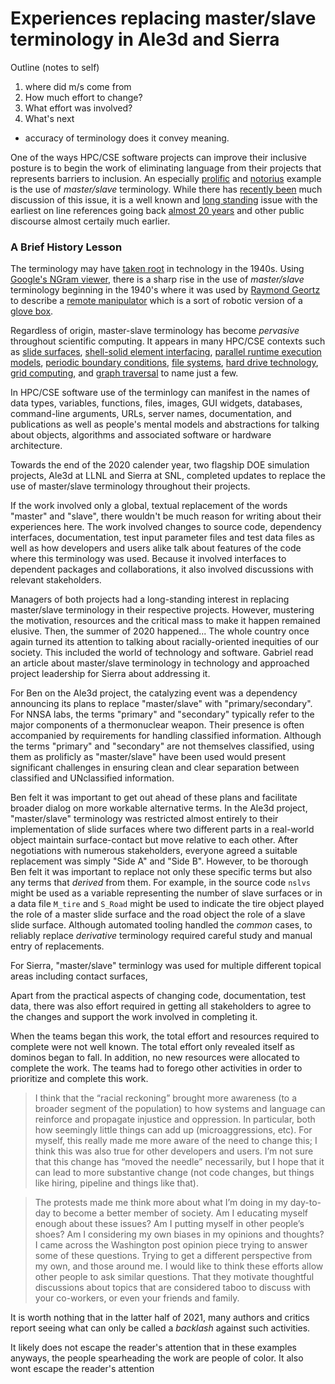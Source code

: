 # Experiences replacing master/slave terminology in Ale3d and Sierra

Outline (notes to self)
1. where did m/s come from
2. How much effort to change?
3. What effort was involved?
4. What's next
* accuracy of terminology does it convey meaning.


One of the ways HPC/CSE software projects can improve their inclusive posture is to begin the work of eliminating language from their projects that represents barriers to inclusion.
An especially [prolific](https://github.com/search?q=master+slave&type=code) and [notorius](https://www.wired.com/story/tech-confronts-use-labels-master-slave/) example is the use of *master/slave* terminology.
While there has [recently been](https://www.google.com/search?q=%22master%22+%22slave%22+terminology+in+software&sxsrf=AOaemvIy5OkrC1xJEV_CJrUNIG3Tvmtlrg:1643308409486&source=lnt&tbs=qdr:y&sa=X&ved=2ahUKEwjdlYPwyNL1AhVuD0QIHXqoBOsQpwV6BAgBEBk&biw=1616&bih=948&dpr=1) much discussion of this issue, it is a well known and [long standing](https://www.jstor.org/stable/40061475) issue with the earliest on line references going back [almost 20 years](http://www.cnn.com/2003/TECH/ptech/11/26/master.term.reut/index.html) and other public discourse almost certaily much earlier.

### A Brief History Lesson

The terminology may have [taken root](https://www.cise.ufl.edu/~sahni/papers/masterslave2.pdf) in technology in the 1940s.
Using [Google's NGram viewer](https://books.google.com/ngrams/graph?content=master-slave&year_start=1800&year_end=2019&case_insensitive=on&corpus=26&smoothing=3&direct_url=t4%3B%2Cmaster%20-%20slave%3B%2Cc0%3B%2Cs0%3B%3Bmaster%20-%20slave%3B%2Cc0%3B%3BMaster%20-%20Slave%3B%2Cc0%3B%3BMaster%20-%20slave%3B%2Cc0%3B%3BMASTER%20-%20SLAVE%3B%2Cc0), there is a sharp rise in the use of *master/slave* terminology beginning in the 1940's where it was used by [Raymond Geortz](https://en.wikipedia.org/wiki/Raymond_Goertz) to describe a [remote manipulator](https://en.wikipedia.org/wiki/Remote_manipulator) which is a sort of robotic version of a [glove box](https://en.wikipedia.org/wiki/Glovebox).

Regardless of origin, master-slave terminology has become *pervasive* throughout scientific computing.
It appears in many HPC/CSE contexts such as [slide surfaces](https://abaqus-docs.mit.edu/2017/English/SIMACAEITNRefMap/simaitn-c-contactpairform.htm), [shell-solid element interfacing](https://www.dynasupport.com/tutorial/contact-modeling-in-ls-dyna/contact-types), [parallel runtime execution models](http://charm.cs.uiuc.edu/research/masterSlave), [periodic boundary conditions](https://www.researchgate.net/figure/Master-slave-set-up-for-periodic-boundary-conditions-on-VE-with-a-non-periodic-mesh-see_fig3_320079614), [file systems](https://activemq.apache.org/shared-file-system-master-slave), [hard drive technology](https://computer.howstuffworks.com/ide.htm), [grid computing](https://sites.cs.ucsb.edu/~rich/publications/shao-hcw.pdf), and [graph traversal](https://dl.acm.org/doi/abs/10.1145/3350546.3352536) to name just a few.

In HPC/CSE software use of the terminlogy can manifest in the names of data types, variables, functions, files, images, GUI widgets, databases, command-line arguments, URLs, server names, documentation, and publications as well as people's mental models and abstractions for talking about objects, algorithms and associated software or hardware architecture.

Towards the end of the 2020 calender year, two flagship DOE simulation projects, Ale3d at LLNL and Sierra at SNL, completed updates to replace the use of master/slave terminology throughout their projects.

If the work involved only a global, textual replacement of the words "master" and "slave", there wouldn't be much reason for writing about their experiences here.
The work involved changes to source code, dependency interfaces, documentation, test input parameter files and test data files as well as how developers and users alike talk about features of the code where this terminology was used.
Because it involved interfaces to dependent packages and collaborations, it also involved discussions with relevant stakeholders.

Managers of both projects had a long-standing interest in replacing master/slave terminology in their respective projects.
However, mustering the motivation, resources and the critical mass to make it happen remained elusive.
Then, the summer of 2020 happened...
The whole country once again turned its attention to talking about racially-oriented inequities of our society.
This included the world of technology and software.
Gabriel read an article about master/slave terminology in technology and approached project leadership for Sierra about addressing it.

For Ben on the Ale3d project, the catalyzing event was a dependency announcing its plans to replace "master/slave" with "primary/secondary".
For NNSA labs, the terms "primary" and "secondary" typically refer to the major components of a thermonuclear weapon.
Their presence is often accompanied by requirements for handling classified information.
Although the terms "primary" and "secondary" are not themselves classified, using them as prolificly as "master/slave" have been used would present significant challenges in ensuring clean and clear separation between classified and UNclassified information.

Ben felt it was important to get out ahead of these plans and facilitate broader dialog on more workable alternative terms.
In the Ale3d project, "master/slave" terminology was restricted almost entirely to their implementation of slide surfaces where two different parts in a real-world object maintain surface-contact but move relative to each other.
After negotiations with numerous stakeholders, everyone agreed a suitable replacement was simply "Side A" and "Side B".
However, to be thorough Ben felt it was important to replace not only these specific terms but also any terms that *derived* from them.
For example, in the source code `nslvs` might be used as a variable representing the number of slave surfaces or in a data file `M_tire` and `S_Road` might be used to indicate the tire object played the role of a master slide surface and the road object the role of a slave slide surface.
Although automated tooling handled the *common* cases, to reliably replace *derivative* terminology required careful study and manual entry of replacements.


For Sierra, "master/slave" terminlogy was used for multiple different topical areas including contact surfaces, 

Apart from the practical aspects of changing code, documentation, test data, there was also effort required in getting all stakeholders to agree to the changes and support the work involved in completing it. 

When the teams began this work, the total effort and resources required to complete were not well known.
The total effort only revealed itself as dominos began to fall.
In addition, no new resources were allocated to complete the work.
The teams had to forego other activities in order to prioritize and complete this work.

> I think that the “racial reckoning” brought more awareness (to a broader segment of the population) to how systems and language can reinforce and propagate injustice and oppression.  In particular, both how seemingly little things can add up (microaggressions, etc).  For myself, this really made me more aware of the need to change this; I think this was also true for other developers and users.  I’m not sure that this change has “moved the needle” necessarily, but I hope that it can lead to more substantive change (not code changes, but things like hiring, pipeline and things like that).

> The protests made me think more about what I’m doing in my day-to-day to become a better member of society. Am I educating myself enough about these issues? Am I putting myself in other people’s shoes? Am I considering my own biases in my opinions and thoughts? I came across the Washington post opinion piece trying to answer some of these questions. Trying to get a different perspective from my own, and those around me.
> I would like to think these efforts allow other people to ask similar questions. That they motivate thoughtful discussions about topics that are considered taboo to discuss with your co-workers, or even your friends and family.

It is worth nothing that in the latter half of 2021, many authors and critics report seeing what can only be called a *backlash* against such activities.

It likely does not escape the reader's attention that in these examples anyways, the people spearheading the work are people of color.
It also wont escape the reader's attention
